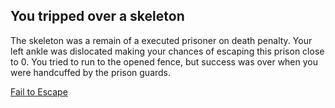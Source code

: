 ## You tripped over a skeleton
The skeleton was a remain of a executed prisoner on death penalty. Your left ankle was dislocated making your chances of escaping this prison close to 0. 
You tried to run to the opened fence, but success was over when you were handcuffed by the prison guards. 

[Fail to Escape](fail-to-escape.md) 